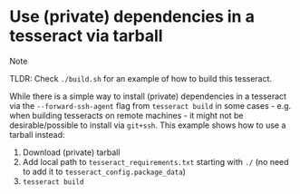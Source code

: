 # Use (private) dependencies in a tesseract via tarball

> [!NOTE]
> TLDR: Check `./build.sh` for an example of how to build this tesseract.

While there is a simple way to install (private) dependencies in a tesseract via
the `--forward-ssh-agent` flag from `tesseract build` in some cases - e.g. when
building tesseracts on remote machines - it might not be desirable/possible to
install via `git+ssh`. This example shows how to use a tarball instead:

1. Download (private) tarball
2. Add local path to `tesseract_requirements.txt` starting with `./` (no need to
   add it to `tesseract_config.package_data`)
3. `tesseract build`
